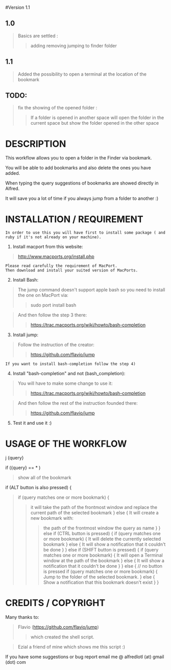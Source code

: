 #Version 1.1

## 1.0 ##
> Basics are settled :
> > adding
> > removing 
> > jumping to finder folder

## 1.1
> Added the possibility to open a terminal at the location of the bookmark

## TODO:
> fix the showing of the opened folder :
> > If a folder is opened in another space will open the folder in the current space but show the folder opened in the other space


# DESCRIPTION

This workflow allows you to open a folder in the Finder via bookmark.

You will be able to add bookmarks and also delete the ones you have added.

When typing the query suggestions of bookmarks are showed directly in Alfred.

It will save you a lot of time if you always jump from a folder to another :)


# INSTALLATION / REQUIREMENT

	In order to use this you will have first to install some package ( and ruby if it's not already on your machine).

1) Install macport from this website:
> http://www.macports.org/install.php
	
	Please read carefully the requirement of MacPort.
	Then download and install your suited version of MacPorts.

2) Install Bash:
> The jump command doesn't support apple bash so you need to install the one on MacPort via:
> > sudo port install bash
	
> And then follow the step 3 there:
> > https://trac.macports.org/wiki/howto/bash-completion

3) Install jump:
> Follow the instruction of the creator: 
> > https://github.com/flavio/jump
	

	If you want to install bash-completion follow the step 4)


4) Install "bash-completion" and not (bash_completion): 
> You will have to make some change to use it:
> > https://trac.macports.org/wiki/howto/bash-completion

> And then follow the rest of the instruction founded there: 
> > https://github.com/flavio/jump

5) Test it and use it :)

# USAGE OF THE WORKFLOW

j {query}


if ({query} == * )
> show all of the bookmark

if (ALT button is also pressed) {
> if (query matches one or more bookmark) {
> > it will take the path of the frontmost window and replace the current path of the selected bookmark
> } else {
> > It will create a new bookmark with: 
> > > the path of the frontmost window
> > > the query as name
> }
} else if (CTRL button is pressed) {
> if (query matches one or more bookmark) {
> > It will delete the currently selected bookmark
> } else {
> > It will show a notification that it couldn't be done
> }
} else if (SHIFT button is pressed) {
> if (query matches one or more bookmark) {
> > It will open a Terminal window at the path of the bookmark
> } else {
> > It will show a notification that it couldn't be done
> }
} else { // no button is pressed
> if (query matches one or more bookmark) {
> > Jump to the folder of the selected bookmark. 
> } else {
> > Show a notification that this bookmark doesn't exist
> }
}


# CREDITS / COPYRIGHT

Many thanks to:

> Flavio (https://github.com/flavio/jump)
> > which created the shell script.


> Ezial a friend of mine which shows me this script :)


If you have some suggestions or bug report email me @ 
alfredlotl (at) gmail (dot) com